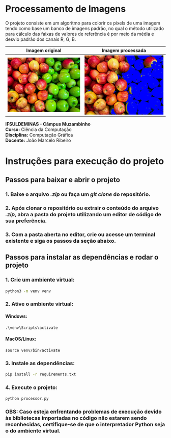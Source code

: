 # Processamento de Imagens

O projeto consiste em um algoritmo para colorir os pixels de uma imagem tendo como base um banco de imagens padrão, no qual o método utilizado para cálculo das faixas de valores de referência é por meio da média e desvio padrão dos canais R, G, B.

Imagem original            |  Imagem processada
:-------------------------:|:-------------------------:
![](apples.jpeg)  |  ![](processed_apples.jpg)

**IFSULDEMINAS - Câmpus Muzambinho**  
**Curso:** Ciência da Computação  
**Disciplina:** Computação Gráfica  
**Docente:** João Marcelo Ribeiro  

# Instruções para execução do projeto

## Passos para baixar e abrir o projeto

### 1. Baixe o arquivo *.zip* ou faça um *git clone* do repositório.

### 2. Após clonar o repositório ou extrair o conteúdo do arquivo *.zip*, abra a pasta do projeto utilizando um editor de código de sua preferência.

### 3. Com a pasta aberta no editor, crie ou acesse um terminal existente e siga os passos da seção abaixo.

## Passos para instalar as dependências e rodar o projeto

### 1. Crie um ambiente virtual:
```bash
python3 -m venv venv
```
### 2. Ative o ambiente virtual:
#### Windows: 
```
.\venv\Scripts\activate
```
#### MacOS/Linux:
```
source venv/bin/activate
```
### 3. Instale as dependências:
```bash
pip install -r requirements.txt
```
### 4. Execute o projeto:
```bash
python processor.py
```

### **OBS:** Caso esteja enfrentando problemas de execução devido às bibliotecas importadas no código não estarem sendo reconhecidas, certifique-se de que o interpretador Python seja o do ambiente virtual.